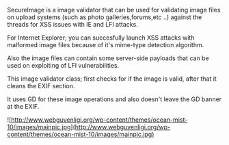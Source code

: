 SecureImage is a image validator that can be used for validating image files on upload systems (such as photo galleries,forums,etc ..) against the threads for XSS issues with IE and LFI attacks.

For Internet Explorer; you can succesfully launch XSS attacks with malformed image files because of it's mime-type detection algorithm.

Also the image files can contain some server-side payloads that can be used on exploiting of LFI vulnerabilities.

This image validator class; first checks for if the image is valid, after that it cleans the EXIF section.

It uses GD for these image operations and also doesn't leave the GD banner at the EXIF.

![http://www.webguvenligi.org/wp-content/themes/ocean-mist-10/images/mainpic.jpg](http://www.webguvenligi.org/wp-content/themes/ocean-mist-10/images/mainpic.jpg)